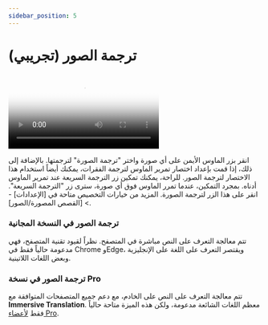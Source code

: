 ```yaml
---
sidebar_position: 5
---
```


# ترجمة الصور (تجريبي)

<video
  controls
  poster="https://s.immersivetranslate.com/static/extension/images/image_tansalte_intro-qkKVLH.png"
  src="https://s.immersivetranslate.com/assets/r2-uploads/image_trabslate_zh-m4e2UQzQZGiM7cHr.mp4"
/>

انقر بزر الماوس الأيمن على أي صورة واختر "ترجمة الصورة" لترجمتها. بالإضافة إلى ذلك، إذا قمت بإعداد اختصار تمرير الماوس لترجمة الفقرات، يمكنك أيضاً استخدام هذا الاختصار لترجمة الصور. للراحة، يمكنك تمكين زر الترجمة السريعة عند تمرير الماوس أدناه. بمجرد التمكين، عندما تمرر الماوس فوق أي صورة، سترى زر "الترجمة السريعة". انقر على هذا الزر لترجمة الصورة. المزيد من خيارات التخصيص متاحة في [الإعدادات] -> [القصص المصورة/الصور].

### ترجمة الصور في النسخة المجانية

تتم معالجة التعرف على النص مباشرة في المتصفح. نظراً لقيود تقنية المتصفح، فهي مدعومة حالياً فقط في Chrome وEdge، ويقتصر التعرف على اللغة على الإنجليزية وبعض اللغات اللاتينية.

### ترجمة الصور في نسخة Pro

تتم معالجة التعرف على النص على الخادم، مع دعم جميع المتصفحات المتوافقة مع **Immersive Translation**. معظم اللغات الشائعة مدعومة، ولكن هذه الميزة متاحة حالياً فقط [لأعضاء Pro](https://immersivetranslate.com/auth/pricing/?utm_source=officialSite&utm_medium=usageDoc&utm_campaign=usageDocImage).
